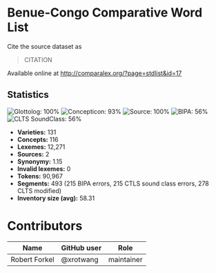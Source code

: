 # Benue-Congo Comparative Word List

Cite the source dataset as

> CITATION

Available online at http://comparalex.org/?page=stdlist&id=17

## Statistics


![Glottolog: 100%](https://img.shields.io/badge/Glottolog-100%25-brightgreen.svg "Glottolog: 100%")
![Concepticon: 93%](https://img.shields.io/badge/Concepticon-93%25-green.svg "Concepticon: 93%")
![Source: 100%](https://img.shields.io/badge/Source-100%25-brightgreen.svg "Source: 100%")
![BIPA: 56%](https://img.shields.io/badge/BIPA-56%25-red.svg "BIPA: 56%")
![CLTS SoundClass: 56%](https://img.shields.io/badge/CLTS%20SoundClass-56%25-red.svg "CLTS SoundClass: 56%")

- **Varieties:** 131
- **Concepts:** 116
- **Lexemes:** 12,271
- **Sources:** 2
- **Synonymy:** 1.15
- **Invalid lexemes:** 0
- **Tokens:** 90,967
- **Segments:** 493 (215 BIPA errors, 215 CTLS sound class errors, 278 CLTS modified)
- **Inventory size (avg):** 58.31

# Contributors

Name | GitHub user | Role
 --- | --- | --- 
Robert Forkel | @xrotwang | maintainer

